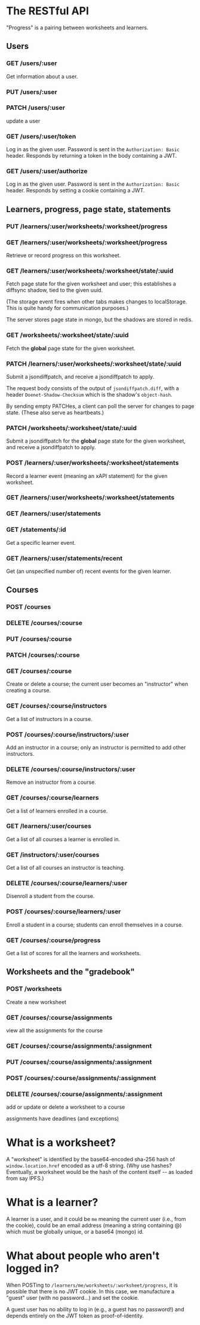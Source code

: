 # The RESTful API

"Progress" is a pairing between worksheets and learners.

## Users

### GET /users/:user

Get information about a user.

### PUT /users/:user
### PATCH /users/:user

update a user

### GET /users/:user/token

Log in as the given user.  Password is sent in the `Authorization:
Basic` header.  Responds by returning a token in the body containing a
JWT.

### GET /users/:user/authorize

Log in as the given user.  Password is sent in the `Authorization:
Basic` header.  Responds by setting a cookie containing a JWT.

## Learners, progress, page state, statements

### PUT /learners/:user/worksheets/:worksheet/progress
### GET /learners/:user/worksheets/:worksheet/progress

Retrieve or record progress on this worksheet.

### GET /learners/:user/worksheets/:worksheet/state/:uuid

Fetch page state for the given worksheet and user; this establishes a
diffsync shadow, tied to the given uuid.

(The storage event fires when other tabs makes changes to
localStorage. This is quite handy for communication purposes.)

The server stores page state in mongo, but the shadows are stored in
redis.

### GET /worksheets/:worksheet/state/:uuid

Fetch the **global** page state for the given worksheet.

### PATCH /learners/:user/worksheets/:worksheet/state/:uuid

Submit a jsondiffpatch, and receive a jsondiffpatch to apply.

The request body consists of the output of `jsondiffpatch.diff`, with
a header `Doenet-Shadow-Checksum` which is the shadow's `object-hash`.

By sending empty PATCHes, a client can poll the server for changes to
page state.  (These also serve as heartbeats.)

### PATCH /worksheets/:worksheet/state/:uuid

Submit a jsondiffpatch for the **global** page state for the given
worksheet, and receive a jsondiffpatch to apply.

### POST /learners/:user/worksheets/:worksheet/statements

Record a learner event (meaning an xAPI statement) for the given
worksheet.

### GET /learners/:user/worksheets/:worksheet/statements
### GET /learners/:user/statements
### GET /statements/:id

Get a specific learner event.

### GET /learners/:user/statements/recent

Get (an unspecified number of) recent events for the given learner.

## Courses

### POST /courses
### DELETE /courses/:course
### PUT /courses/:course
### PATCH /courses/:course
### GET /courses/:course

Create or delete a course; the current user becomes an "instructor"
when creating a course.

### GET /courses/:course/instructors

Get a list of instructors in a course.

### POST /courses/:course/instructors/:user

Add an instructor in a course; only an instructor is permitted to add
other instructors.

### DELETE /courses/:course/instructors/:user

Remove an instructor from a course.

### GET /courses/:course/learners

Get a list of learners enrolled in a course.

### GET /learners/:user/courses

Get a list of all courses a learner is enrolled in.

### GET /instructors/:user/courses

Get a list of all courses an instructor is teaching.

### DELETE /courses/:course/learners/:user

Disenroll a student from the course.

### POST /courses/:course/learners/:user

Enroll a student in a course; students can enroll themselves in a course.

### GET /courses/:course/progress

Get a list of scores for all the learners and worksheets.

## Worksheets and the "gradebook"

### POST /worksheets

Create a new worksheet

### GET /courses/:course/assignments

view all the assignments for the course

### GET /courses/:course/assignments/:assignment
### PUT /courses/:course/assignments/:assignment
### POST /courses/:course/assignments/:assignment
### DELETE /courses/:course/assignments/:assignment

add or update or delete a worksheet to a course

assignments have deadlines (and exceptions)

# What is a worksheet?

A "worksheet" is identified by the base64-encoded sha-256 hash of
`window.location.href` encoded as a utf-8 string.  (Why use hashes?
Eventually, a worksheet would be the hash of the content itself -- as
loaded from say IPFS.)

# What is a learner?

A learner is a user, and it could be `me` meaning the current user
(i.e., from the cookie), could be an email address (meaning a string
containing @) which must be globally unique, or a base64 (mongo) id.

# What about people who aren't logged in?

When POSTing to `/learners/me/worksheets/:worksheet/progress`, it is
possible that there is no JWT cookie.  In this case, we manufacture a
"guest" user (with no password...) and set the cookie.

A guest user has no ability to log in (e.g., a guest has no password!)
and depends entirely on the JWT token as proof-of-identity.
